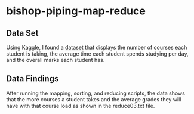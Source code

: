 # bishop-piping-map-reduce
## Data Set
Using Kaggle, I found a [dataset](https://www.kaggle.com/yasserh/student-marks-dataset?select=Student_Marks.csv) that displays the number of courses each student is taking, the average time each student spends studying per day, and the overall marks each student has.
## Data Findings
After running the mapping, sorting, and reducing scripts, the data shows that the more courses a student takes and the average grades they will have with that course load as shown in the reduce03.txt file.